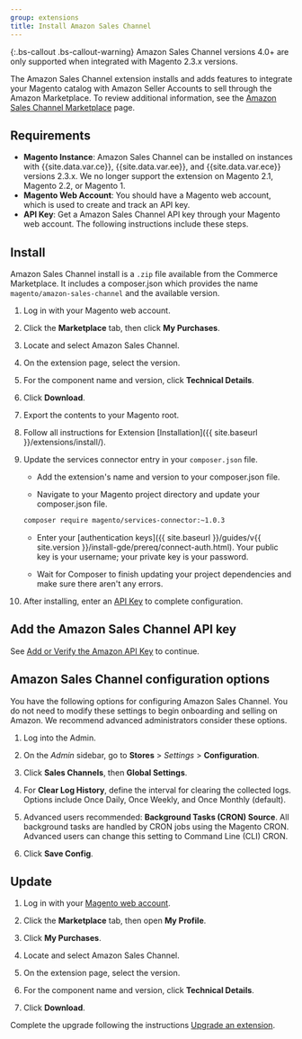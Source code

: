 ```yaml
---
group: extensions
title: Install Amazon Sales Channel
---
```


{:.bs-callout .bs-callout-warning}
Amazon Sales Channel versions 4.0+ are only supported when integrated with Magento 2.3.x versions.

The Amazon Sales Channel extension installs and adds features to integrate your Magento catalog with Amazon Seller Accounts to sell through the Amazon Marketplace. To review additional information, see the [Amazon Sales Channel Marketplace](http://marketplace.magento.com/magento-module-amazon.html) page.

## Requirements

-  **Magento Instance**: Amazon Sales Channel can be installed on instances with {{site.data.var.ce}}, {{site.data.var.ee}}, and {{site.data.var.ece}} versions 2.3.x. We no longer support the extension on Magento 2.1, Magento 2.2, or Magento 1.
-  **Magento Web Account**: You should have a Magento web account, which is used to create and track an API key.
-  **API Key**: Get a Amazon Sales Channel API key through your Magento web account. The following instructions include these steps.

## Install

Amazon Sales Channel install is a `.zip` file available from the Commerce Marketplace. It includes a composer.json which provides the name `magento/amazon-sales-channel` and the available version.

1. Log in with your Magento web account.

1. Click the **Marketplace** tab, then click **My Purchases**.

1. Locate and select Amazon Sales Channel.

1. On the extension page, select the version.

1. For the component name and version, click **Technical Details**.

1. Click **Download**.
1. Export the contents to your Magento root.

1. Follow all instructions for Extension [Installation]({{ site.baseurl }}/extensions/install/).

1. Update the services connector entry in your `composer.json` file.

   -  Add the extension's name and version to your composer.json file.

   -  Navigate to your Magento project directory and update your composer.json file.

     ```bash
     composer require magento/services-connector:~1.0.3
     ```

   -  Enter your [authentication keys]({{ site.baseurl }}/guides/v{{ site.version }}/install-gde/prereq/connect-auth.html). Your public key is your username; your private key is your password.

   -  Wait for Composer to finish updating your project dependencies and make sure there aren't any errors.

1. After installing, enter an [API Key](https://docs.magento.com/m2/ee/user_guide/sales-channels/asc/amazon-verify-api-key.html) to complete configuration.

## Add the Amazon Sales Channel API key

See [Add or Verify the Amazon API Key](https://docs.magento.com/m2/ee/user_guide/sales-channels/asc/amazon-verify-api-key.html) to continue.

## Amazon Sales Channel configuration options

You have the following options for configuring Amazon Sales Channel. You do not need to modify these settings to begin onboarding and selling on Amazon. We recommend advanced administrators consider these options.

1. Log into the Admin.

1. On the _Admin_ sidebar, go to **Stores** > _Settings_ > **Configuration**.

1. Click **Sales Channels**, then **Global Settings**.

1. For **Clear Log History**, define the interval for clearing the collected logs. Options include Once Daily, Once Weekly, and Once Monthly (default).

1. Advanced users recommended: **Background Tasks (CRON) Source**. All background tasks are handled by CRON jobs using the Magento CRON. Advanced users can change this setting to Command Line (CLI) CRON.

1. Click **Save Config**.

## Update

1. Log in with your [Magento web account](https://account.magento.com/applications/customer/login/).

1. Click the **Marketplace** tab, then open **My Profile**.

1. Click **My Purchases**.

1. Locate and select Amazon Sales Channel.

1. On the extension page, select the version.

1. For the component name and version, click **Technical Details**.

1. Click **Download**.

Complete the upgrade following the instructions [Upgrade an extension]({{site.baseurl}}/extensions/install/#upgrade-an-extension).
